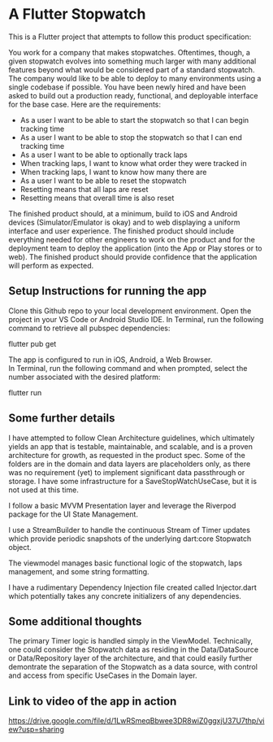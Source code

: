 # A Flutter Stopwatch

This is a Flutter project that attempts to follow this product specification:

You work for a company that makes stopwatches. Oftentimes, though, a given stopwatch evolves into something much larger with many additional features beyond what would be considered part of a standard stopwatch. The company would like to be able to deploy to many environments using a single codebase if possible. You have been newly hired and have been asked to build out a production ready, functional, and deployable interface for the base case. Here are the requirements:


- As a user I want to be able to start the stopwatch so that I can begin tracking time
- As a user I want to be able to stop the stopwatch so that I can end tracking time
- As a user I want to be able to optionally track laps
- When tracking laps, I want to know what order they were tracked in
- When tracking laps, I want to know how many there are
- As a user I want to be able to reset the stopwatch
- Resetting means that all laps are reset
- Resetting means that overall time is also reset


The finished product should, at a minimum, build to iOS and Android devices (Simulator/Emulator is okay) and to web displaying a uniform interface and user experience. The finished product should include everything needed for other engineers to work on the product and for the deployment team to deploy the application (into the App or Play stores or to web). The finished product should provide confidence that the application will perform as expected.


## Setup Instructions for running the app

Clone this Github repo to your local development environment.
Open the project in your VS Code or Android Studio IDE.
In Terminal, run the following command to retrieve all pubspec dependencies:

flutter pub get

The app is configured to run in iOS, Android, a Web Browser.  
In Terminal, run the following command and when prompted, select the number associated with the desired platform:

flutter run

## Some further details

I have attempted to follow Clean Architecture guidelines, which ultimately yields an app that is testable, maintainable, and scalable, and is a proven architecture for growth, as requested in the product spec.  Some of the folders are in the domain and data layers are placeholders only, as there was no requirement (yet) to implement significant data passthrough or storage.  I have some infrastructure for a SaveStopWatchUseCase, but it is not used at this time.

I follow a basic MVVM Presentation layer and leverage the Riverpod package for the UI State Management.

I use a StreamBuilder to handle the continuous Stream of Timer updates which provide periodic snapshots of the underlying dart:core Stopwatch object.

The viewmodel manages basic functional logic of the stopwatch, laps management, and some string formatting.

I have a rudimentary Dependency Injection file created called Injector.dart which potentially takes any concrete initializers of any dependencies.

## Some additional thoughts

The primary Timer logic is handled simply in the ViewModel.  Technically, one could consider the Stopwatch data as residing in the Data/DataSource or Data/Repository layer of the architecture, and that could easily further demontrate the separation of the Stopwatch as a data source, with control and access from specific UseCases in the Domain layer.







## Link to video of the app in action

https://drive.google.com/file/d/1LwRSmeqBbwee3DR8wiZ0ggxjU37U7thp/view?usp=sharing
